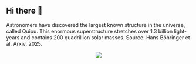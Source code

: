 ## Hi there 👋

Astronomers have discovered the largest known structure in the universe, called Quipu. This enormous superstructure stretches over 1.3 billion light-years and contains 200 quadrillion solar masses. Source: Hans Böhringer et al, Arxiv, 2025.
<div align="center">
<img src="https://github.com/Galactic-Code-Developers/Quipu-Superstructure/blob/25a4dce474c2a20422f015604e893bfc91b8e0b7/images/estructura-mas-grande-universo-quipu-1739079916541_512.jpeg"/>
</div>
<!--

**Here are some ideas to get you started:**

🙋‍♀️ A short introduction - what is your organization all about?
🌈 Contribution guidelines - how can the community get involved?
👩‍💻 Useful resources - where can the community find your docs? Is there anything else the community should know?
🍿 Fun facts - what does your team eat for breakfast?
🧙 Remember, you can do mighty things with the power of [Markdown](https://docs.github.com/github/writing-on-github/getting-started-with-writing-and-formatting-on-github/basic-writing-and-formatting-syntax)
-->
